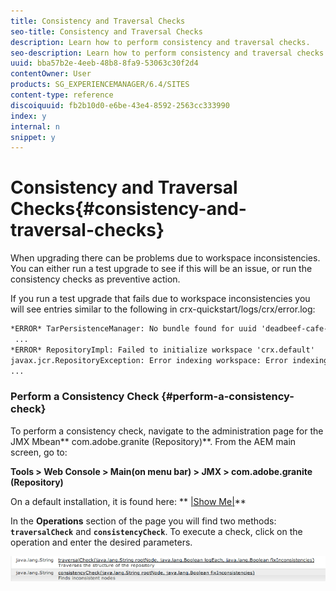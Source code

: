 ```yaml
---
title: Consistency and Traversal Checks
seo-title: Consistency and Traversal Checks
description: Learn how to perform consistency and traversal checks.
seo-description: Learn how to perform consistency and traversal checks.
uuid: bba57b2e-4eeb-48b8-8fa9-53063c30f2d4
contentOwner: User
products: SG_EXPERIENCEMANAGER/6.4/SITES
content-type: reference
discoiquuid: fb2b10d0-e6be-43e4-8592-2563cc333990
index: y
internal: n
snippet: y
---
```


# Consistency and Traversal Checks{#consistency-and-traversal-checks}

When upgrading there can be problems due to workspace inconsistencies. You can either run a test upgrade to see if this will be an issue, or run the consistency checks as preventive action.

If you run a test upgrade that fails due to workspace inconsistencies you will see entries similar to the following in crx-quickstart/logs/crx/error.log:

```xml
*ERROR* TarPersistenceManager: No bundle found for uuid 'deadbeef-cafe-babe-cafe-babecafebabe'
 ...
*ERROR* RepositoryImpl: Failed to initialize workspace 'crx.default'
javax.jcr.RepositoryException: Error indexing workspace: Error indexing workspace: Error indexing workspace
...
```

### Perform a Consistency Check {#perform-a-consistency-check}

To perform a consistency check, navigate to the administration page for the JMX Mbean** com.adobe.granite (Repository)**. From the AEM main screen, go to:

**Tools &gt; Web Console &gt; Main(on menu bar) &gt; JMX &gt; com.adobe.granite (Repository)**

On a default installation, it is found here: ** [|Show Me|](http://localhost:4502/system/console/jmx/com.adobe.granite%3Atype%3DRepository)**

In the **Operations** section of the page you will find two methods: **`traversalCheck`** and **`consistencyCheck`**. To execute a check, click on the operation and enter the desired parameters.

![](assets/chlimage_1-120.png)

